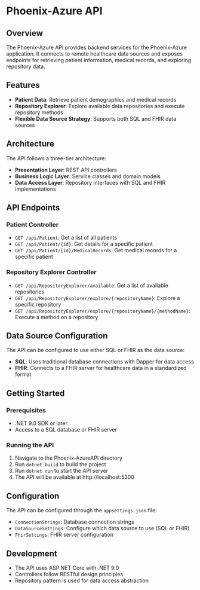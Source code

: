 # Phoenix-Azure API

## Overview
The Phoenix-Azure API provides backend services for the Phoenix-Azure application. It connects to remote healthcare data sources and exposes endpoints for retrieving patient information, medical records, and exploring repository data.

## Features
- **Patient Data**: Retrieve patient demographics and medical records
- **Repository Explorer**: Explore available data repositories and execute repository methods
- **Flexible Data Source Strategy**: Supports both SQL and FHIR data sources

## Architecture
The API follows a three-tier architecture:
- **Presentation Layer**: REST API controllers
- **Business Logic Layer**: Service classes and domain models
- **Data Access Layer**: Repository interfaces with SQL and FHIR implementations

## API Endpoints

### Patient Controller
- `GET /api/Patient`: Get a list of all patients
- `GET /api/Patient/{id}`: Get details for a specific patient
- `GET /api/Patient/{id}/MedicalRecords`: Get medical records for a specific patient

### Repository Explorer Controller
- `GET /api/RepositoryExplorer/available`: Get a list of available repositories
- `GET /api/RepositoryExplorer/explore/{repositoryName}`: Explore a specific repository
- `GET /api/RepositoryExplorer/explore/{repositoryName}/{methodName}`: Execute a method on a repository

## Data Source Configuration
The API can be configured to use either SQL or FHIR as the data source:
- **SQL**: Uses traditional database connections with Dapper for data access
- **FHIR**: Connects to a FHIR server for healthcare data in a standardized format

## Getting Started

### Prerequisites
- .NET 9.0 SDK or later
- Access to a SQL database or FHIR server

### Running the API
1. Navigate to the Phoenix-AzureAPI directory
2. Run `dotnet build` to build the project
3. Run `dotnet run` to start the API server
4. The API will be available at http://localhost:5300

## Configuration
The API can be configured through the `appsettings.json` file:
- `ConnectionStrings`: Database connection strings
- `DataSourceSettings`: Configure which data source to use (SQL or FHIR)
- `FhirSettings`: FHIR server configuration

## Development
- The API uses ASP.NET Core with .NET 9.0
- Controllers follow RESTful design principles
- Repository pattern is used for data access abstraction
